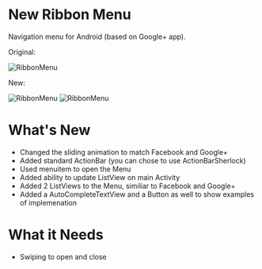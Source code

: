 New Ribbon Menu
==========

Navigation menu for Android (based on Google+ app).

Original:

![RibbonMenu](https://github.com/jaredsburrows/RibbonMenu/raw/master/rbm1.png)

New:

![RibbonMenu](https://github.com/jaredsburrows/RibbonMenu/raw/master/new1.png)
![RibbonMenu](https://github.com/jaredsburrows/RibbonMenu/raw/master/new2.png)


What's New
=====

- Changed the sliding animation to match Facebook and Google+
- Added standard ActionBar (you can chose to use ActionBarSherlock)
 - Used menuitem to open the Menu
- Added ability to update ListView on main Activity
- Added 2 ListViews to the Menu, similiar to Facebook and Google+
- Added a AutoCompleteTextView and a Button as well to show examples of implemenation


What it Needs
====

- Swiping to open and close
